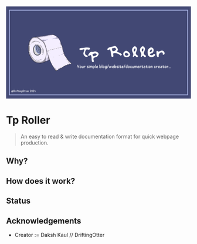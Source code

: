 ![Logo](assets/Tp_Roller_Repo_Banner.png)

# Tp Roller

> An easy to read & write documentation format for quick webpage production.

## Why?

## How does it work?

## Status

## Acknowledgements

- Creator := Daksh Kaul // DriftingOtter
